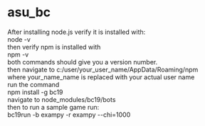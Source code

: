 # asu_bc

After installing node.js  verify it is installed with:  
node -v  
then verify npm is installed with  
npm -v  
both commands should give you a version number.  
then navigate to c:/user/your_user_name/AppData/Roaming/npm  
where your_name_name is replaced with your actual user name  
run the command   
npm install -g bc19  
navigate to node_modules/bc19/bots  
then to run a sample game run:  
bc19run -b exampy -r exampy --chi=1000  
